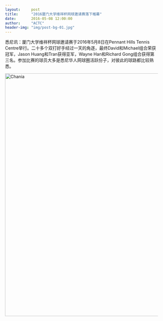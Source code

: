 ```yaml
---
layout:     post
title:      "2016厦门大学维祥杯网球邀请赛落下帷幕"
date:       2016-05-08 12:00:00
author:     "ACTC"
header-img: "img/post-bg-01.jpg"
---
```


<p>悉尼讯：厦门大学维祥杯网球邀请赛于2016年5月8日在Pennant Hills Tennis Centre举行。二十多个双打好手经过一天的角逐，最终David和Michael组合荣获冠军，Jason Huang和Tran获得亚军，Wayne Han和Richard Gong组合获得第三名。参加比赛的球员大多是悉尼华人网球圈活跃份子，对彼此的球路都比较熟悉。</p>

<img class="img-responsive" src="https://c6.staticflickr.com/8/7764/27896875133_3abbe0524e_c.jpg" alt="Chania" width="800" />
